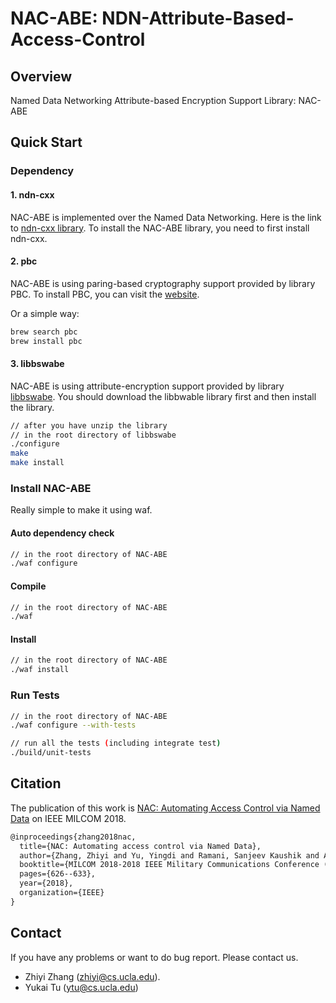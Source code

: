 # NAC-ABE: NDN-Attribute-Based-Access-Control

## Overview

Named Data Networking Attribute-based Encryption Support Library: NAC-ABE

## Quick Start

### Dependency

#### 1. ndn-cxx

NAC-ABE is implemented over the Named Data Networking.
Here is the link to [ndn-cxx library](https://github.com/named-data/ndn-cxx).
To install the NAC-ABE library, you need to first install ndn-cxx.

#### 2. pbc

NAC-ABE is using paring-based cryptography support provided by library PBC. To install PBC, you can visit the [website](https://crypto.stanford.edu/pbc/).

Or a simple way:

```bash
brew search pbc
brew install pbc
```

#### 3. libbswabe

NAC-ABE is using attribute-encryption support provided by library [libbswabe](http://hms.isi.jhu.edu/acsc/cpabe/). You should download the libbwable library first and then install the library.

```bash
// after you have unzip the library
// in the root directory of libbswabe
./configure
make
make install
```

### Install NAC-ABE

Really simple to make it using waf.

#### Auto dependency check

```bash
// in the root directory of NAC-ABE
./waf configure
```

#### Compile

```bash
// in the root directory of NAC-ABE
./waf
```

#### Install

```bash
// in the root directory of NAC-ABE
./waf install
```

### Run Tests

```bash
// in the root directory of NAC-ABE
./waf configure --with-tests

// run all the tests (including integrate test)
./build/unit-tests
```

## Citation

The publication of this work is [NAC: Automating Access Control via Named Data](https://arxiv.org/abs/1902.09714) on IEEE MILCOM 2018.

```latex
@inproceedings{zhang2018nac,
  title={NAC: Automating access control via Named Data},
  author={Zhang, Zhiyi and Yu, Yingdi and Ramani, Sanjeev Kaushik and Afanasyev, Alex and Zhang, Lixia},
  booktitle={MILCOM 2018-2018 IEEE Military Communications Conference (MILCOM)},
  pages={626--633},
  year={2018},
  organization={IEEE}
}
```

## Contact

If you have any problems or want to do bug report. Please contact us.

* Zhiyi Zhang (zhiyi@cs.ucla.edu).
* Yukai Tu (ytu@cs.ucla.edu)